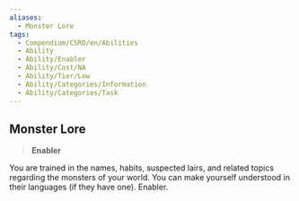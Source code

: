 ```yaml
---
aliases:
  - Monster Lore
tags:
  - Compendium/CSRD/en/Abilities
  - Ability
  - Ability/Enabler
  - Ability/Cost/NA
  - Ability/Tier/Low
  - Ability/Categories/Information
  - Ability/Categories/Task
---
```

  
    
## Monster Lore    
>**Enabler**  
    
You are trained in the names, habits, suspected lairs, and related topics regarding the monsters of your world. You can make yourself understood in their languages (if they have one). Enabler.